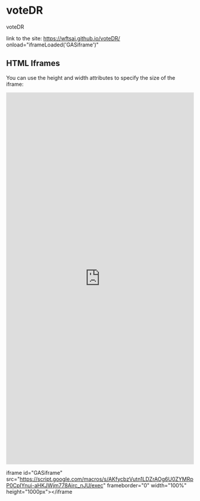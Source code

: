 # voteDR
voteDR

link to the site:  https://wftsai.github.io/voteDR/
onload="iframeLoaded('GASiframe')"

<html>
<body>

<h2>HTML Iframes</h2>
<p>You can use the height and width attributes to specify the size of the iframe:</p>

<iframe id="GASiframe" src="https://script.google.com/macros/s/AKfycbwg7o_8tmFCiXpgu2BoPv-iSS5bjeewwntQOZqbCilaA5RMScU/exec" frameborder="0" width="100%" height="1000px"></iframe>

iframe id="GASiframe" src="https://script.google.com/macros/s/AKfycbzVutn1LDZrAOg6U0ZYMRpP0CpIYnui-aHKJWjm778Airc_nJU/exec" frameborder="0" width="100%" height="1000px"></iframe


</body>
</html>

